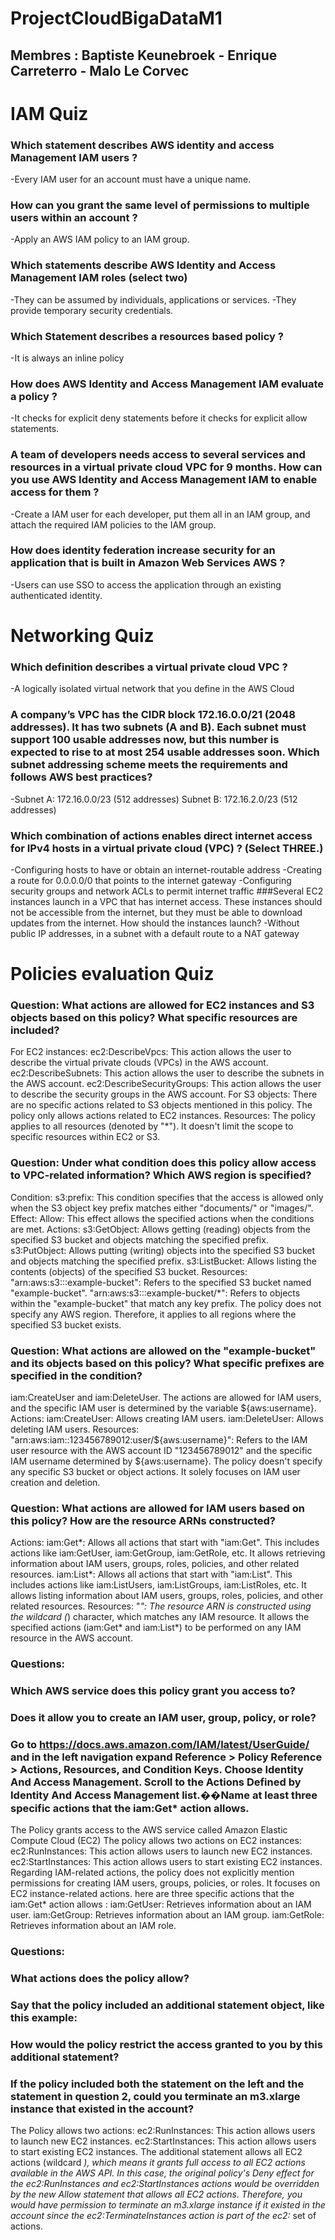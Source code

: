 # ProjectCloudBigaDataM1
## Membres : Baptiste Keunebroek - Enrique Carreterro - Malo Le Corvec
# IAM Quiz
### Which statement describes AWS identity and access Management IAM users ?
-Every IAM user for an account must have a unique name.
### How can you grant the same level of permissions to multiple users within an account ?
-Apply an AWS IAM policy to an IAM group. 
### Which statements describe AWS Identity and Access Management IAM roles (select two)
-They can be assumed by individuals, applications or services.
-They provide temporary security credentials. 
### Which Statement describes a resources based policy ? 
-It is always an inline policy
### How does AWS Identity and Access Management IAM evaluate a policy ? 
-It checks for explicit deny statements before it checks for explicit allow statements.
### A team of developers needs access to several services and resources in a virtual private cloud VPC for 9 months. How can you use AWS Identity and Access Management IAM to enable access for them ? 
-Create a IAM user for each developer, put them all in an IAM group, and attach the required IAM policies to the IAM group.
### How does identity federation increase security for an application that is built in Amazon Web Services AWS ? 
-Users can use SSO to access the application through an existing authenticated identity. 

# Networking Quiz
### Which definition describes a virtual private cloud VPC ?
-A logically isolated virtual network that you define in the AWS Cloud
### A company’s VPC has the CIDR block 172.16.0.0/21 (2048 addresses). It has two subnets (A and B). Each subnet must support 100 usable addresses now, but this number is expected to rise to at most 254 usable addresses soon. Which subnet addressing scheme meets the requirements and follows AWS best practices? 
-Subnet A: 172.16.0.0/23 (512 addresses) Subnet B: 172.16.2.0/23 (512 addresses)
### Which combination of actions enables direct internet access for IPv4 hosts in a virtual private cloud (VPC) ? (Select THREE.) 
-Configuring hosts to have or obtain an internet-routable address
-Creating a route for 0.0.0.0/0 that points to the internet gateway
-Configuring security groups and network ACLs to permit internet traffic
###Several EC2 instances launch in a VPC that has internet access. These instances should not be accessible from the internet, but they must be able to download updates from the internet. How should the instances launch?
-Without public IP addresses, in a subnet with a default route to a NAT gateway

# Policies evaluation Quiz
### Question: What actions are allowed for EC2 instances and S3 objects based on this policy? What specific resources are included?
For EC2 instances:
ec2:DescribeVpcs: This action allows the user to describe the virtual private clouds (VPCs) in the AWS account.
ec2:DescribeSubnets: This action allows the user to describe the subnets in the AWS account.
ec2:DescribeSecurityGroups: This action allows the user to describe the security groups in the AWS account.
For S3 objects:
There are no specific actions related to S3 objects mentioned in this policy. The policy only allows actions related to EC2 instances.
Resources:
The policy applies to all resources (denoted by "*"). It doesn't limit the scope to specific resources within EC2 or S3.

### Question: Under what condition does this policy allow access to VPC-related information? Which AWS region is specified?
Condition:
s3:prefix: This condition specifies that the access is allowed only when the S3 object key prefix matches either "documents/" or "images/".
Effect:
Allow: This effect allows the specified actions when the conditions are met.
Actions:
s3:GetObject: Allows getting (reading) objects from the specified S3 bucket and objects matching the specified prefix.
s3:PutObject: Allows putting (writing) objects into the specified S3 bucket and objects matching the specified prefix.
s3:ListBucket: Allows listing the contents (objects) of the specified S3 bucket.
Resources:
"arn:aws:s3:::example-bucket": Refers to the specified S3 bucket named "example-bucket".
"arn:aws:s3:::example-bucket/*": Refers to objects within the "example-bucket" that match any key prefix.
The policy does not specify any AWS region. Therefore, it applies to all regions where the specified S3 bucket exists.

### Question: What actions are allowed on the "example-bucket" and its objects based on this policy? What specific prefixes are specified in the condition?
iam:CreateUser and iam:DeleteUser. The actions are allowed for IAM users, and the specific IAM user is determined by the variable ${aws:username}.
Actions:
iam:CreateUser: Allows creating IAM users.
iam:DeleteUser: Allows deleting IAM users.
Resources:
"arn:aws:iam::123456789012:user/${aws:username}": Refers to the IAM user resource with the AWS account ID "123456789012" and the specific IAM username determined by ${aws:username}.
The policy doesn't specify any specific S3 bucket or object actions. It solely focuses on IAM user creation and deletion.

### Question: What actions are allowed for IAM users based on this policy? How are the resource ARNs constructed?
Actions:
iam:Get*: Allows all actions that start with "iam:Get". This includes actions like iam:GetUser, iam:GetGroup, iam:GetRole, etc. It allows retrieving information about IAM users, groups, roles, policies, and other related resources.
iam:List*: Allows all actions that start with "iam:List". This includes actions like iam:ListUsers, iam:ListGroups, iam:ListRoles, etc. It allows listing information about IAM users, groups, roles, policies, and other related resources.
Resources:
"*": The resource ARN is constructed using the wildcard (*) character, which matches any IAM resource. It allows the specified actions (iam:Get* and iam:List*) to be performed on any IAM resource in the AWS account.

### Questions:
### Which AWS service does this policy grant you access to?
### Does it allow you to create an IAM user, group, policy, or role?
### Go to https://docs.aws.amazon.com/IAM/latest/UserGuide/ and in the left navigation expand Reference > Policy Reference > Actions, Resources, and Condition Keys. Choose Identity And Access Management. Scroll to the Actions Defined by Identity And Access Management list.��Name at least three specific actions that the iam:Get* action allows.

The Policy grants access to the AWS service called Amazon Elastic Compute Cloud (EC2)
The policy allows two actions on EC2 instances:
ec2:RunInstances: This action allows users to launch new EC2 instances.
ec2:StartInstances: This action allows users to start existing EC2 instances.
Regarding IAM-related actions, the policy does not explicitly mention permissions for creating IAM users, groups, policies, or roles. It focuses on EC2 instance-related actions.
here are three specific actions that the iam:Get* action allows :
iam:GetUser: Retrieves information about an IAM user.
iam:GetGroup: Retrieves information about an IAM group.
iam:GetRole: Retrieves information about an IAM role.

### Questions:
### What actions does the policy allow?
### Say that the policy included an additional statement object, like this example:
### How would the policy restrict the access granted to you by this additional statement?
### If the policy included both the statement on the left and the statement in question 2, could you terminate an m3.xlarge instance that existed in the account?

The Policy allows two actions:
ec2:RunInstances: This action allows users to launch new EC2 instances.
ec2:StartInstances: This action allows users to start existing EC2 instances.
The additional statement allows all EC2 actions (wildcard *), which means it grants full access to all EC2 actions available in the AWS API.
In this case, the original policy's Deny effect for the ec2:RunInstances and ec2:StartInstances actions would be overridden by the new Allow statement that allows all EC2 actions. Therefore, you would have permission to terminate an m3.xlarge instance if it existed in the account since the ec2:TerminateInstances action is part of the ec2:* set of actions.


